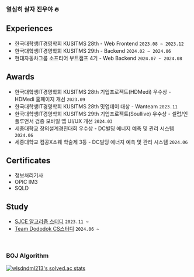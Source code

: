 ### 열심히 살자 진우야 🔥

## Experiences
* 한국대학생IT경영학회 KUSITMS 28th - Web Frontend `2023.08 ~ 2023.12`
* 한국대학생IT경영학회 KUSITMS 29th - Backend `2024.02 ~ 2024.06`
* 현대자동차그룹 소프티어 부트캠프 4기 - Web Backend `2024.07 ~ 2024.08`

## Awards
* 한국대학생IT경영학회 KUSITMS 28th 기업프로젝트(HDMedi) 우수상 - HDMedi 홈페이지 개선 `2023.09` 
* 한국대학생IT경영학회 KUSITMS 28th 밋업데이 대상 - Wanteam `2023.11` 
* 한국대학생IT경영학회 KUSITMS 29th 기업프로젝트(Soullive) 우수상 - 셀럽/인플루언서 검증 모바일 앱 UI/UX 개선 `2024.03` 
* 세종대학교 창의설계경진대회 우수상 - DC빌딩 에너지 예측 및 관리 시스템 `2024.06` 
* 세종대학교 컴공X소웨 학술제 3등 - DC빌딩 에너지 예측 및 관리 시스템 `2024.06` 

## Certificates
- 정보처리기사 
- OPIC IM3
- SQLD

## Study
- [SJCE 알고리즘 스터디](https://github.com/j2noo/SJCE_Algorithm_Study) `2023.11 ~`
- [Team Dododok CS스터디](https://github.com/java-two-people-get-in/Dododok-CS-study) `2024.06 ~`

<br/>

### BOJ Algorithm
[![wlsdndml213's solved.ac stats](https://github-readme-solvedac.hyp3rflow.vercel.app/api/?handle=wlsdndml213)](https://solved.ac/profile/wlsdndml213)

<!--
![Top Langs](https://github-readme-stats.vercel.app/api/top-langs/?username=j2noo&layout=compact&theme=gruvbox)
**j2noo/j2noo** is a ✨ _special_ ✨ repository because its `README.md` (this file) appears on your GitHub profile.
![J2noo's GitHub stats](https://github-readme-stats.vercel.app/api?username=j2noo&show_icons=true&theme=dark)
Here are some ideas to get you started:

- 🔭 I’m currently working on ...
- 🌱 I’m currently learning ...
- 👯 I’m looking to collaborate on ...
- 🤔 I’m looking for help with ...
- 💬 Ask me about ...
- 📫 How to reach me: ...
- 😄 Pronouns: ...
- ⚡ Fun fact: ...
-->
